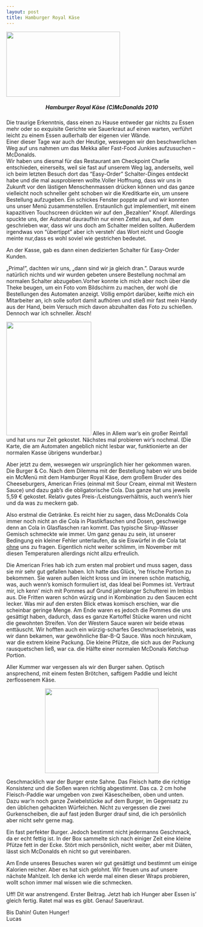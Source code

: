 ```yaml
---
layout: post
title: Hamburger Royal Käse
---
```


<p style="text-align:center;">
   
</p>

<div style="text-align:left;">
  <a href="http://napcae.files.wordpress.com/2010/11/screen-shot-2010-11-09-at-18-26-18.png"><img class="img-responsive" class="size-medium wp-image-184 aligncenter" title="Screen shot 2010-11-09 at 18.26.18" src="http://napcae.files.wordpress.com/2010/11/screen-shot-2010-11-09-at-18-26-18.png?w=300" alt="" width="300" height="172" /></a>
</div>

<h5 style="text-align:center;">
  Hamburger Royal Käse (C)McDonalds 2010
</h5>

<div style="text-align:left;">
  Die traurige Erkenntnis, dass einen zu Hause entweder gar nichts zu Essen mehr oder so exquisite Gerichte wie Sauerkraut auf einen warten, verführt leicht zu einem Essen außerhalb der eigenen vier Wände.<br /> Einer dieser Tage war auch der Heutige, weswegen wir den beschwerlichen Weg auf uns nahmen um das Mekka aller Fast-Food Junkies aufzusuchen – McDonalds.
</div>

<div style="text-align:left;">

</div>

<div style="text-align:left;">
  Wir haben uns diesmal für das Restaurant am Checkpoint Charlie entschieden, einerseits, weil sie fast auf unserem Weg lag, anderseits, weil ich beim letzten Besuch dort das “Easy-Order” Schalter-Dinges entdeckt habe und die mal ausprobieren wollte.Voller Hoffnung, dass wir uns in Zukunft vor den lästigen Menschenmassen drücken können und das ganze vielleicht noch schneller geht schoben wir die Kreditkarte ein, um unsere Bestellung aufzugeben. Ein schickes Fenster poppte auf und wir konnten uns unser Menü zusammenstellen. Erstaunlich gut implementiert, mit einem kapazitiven Touchscreen drückten wir auf den „Bezahlen” Knopf. Allerdings spuckte uns, der Automat dauraufhin nur einen Zettel aus, auf dem geschrieben war, dass wir uns doch am Schalter melden sollten. Außerdem irgendwas von “übertippt” aber ich versteh’ das Wort nicht und Google meinte nur,dass es wohl soviel wie gestrichen bedeutet.
</div>

<div style="text-align:left;">
  <p>
     
  </p>
  
  <p>
    An der Kasse, gab es dann einen dedizierten Schalter für Easy-Order Kunden.
  </p>
  
  <p>
    „Prima!”, dachten wir uns, „dann sind wir ja gleich dran.”. Daraus wurde natürlich nichts und wir wurden gebeten unsere Bestellung nochmal am normalen Schalter abzugeben.Vorher konnte ich mich aber noch über die Theke beugen, um ein Foto vom Bildschirm zu machen, der wohl die Bestellungen des Automaten anzeigt. Völlig empört darüber, keifte mich ein Mitarbeiter an, ich solle sofort damit aufhören und stieß mir fast mein Handy aus der Hand, beim Versuch mich davon abzuhalten das Foto zu schießen. Dennoch war ich schneller. Ätsch!
  </p>
  
  <p>
    <img class="img-responsive" class="size-medium wp-image-189 alignleft" title="IMG_0684" src="http://napcae.files.wordpress.com/2010/11/img_0684-e1289388527846.jpg?w=224" alt="" width="224" height="300" /> Alles in Allem war’s ein großer Reinfall und hat uns nur Zeit gekostet. Nächstes mal probieren wir’s nochmal. (Die Karte, die am Automaten angeblich nicht lesbar war, funktionierte an der normalen Kasse übrigens wunderbar.)
  </p>
  
  <p>
    Aber jetzt zu dem, weswegen wir ursprünglich hier her gekommen waren. Die Burger & Co.  Nach dem Dilemma mit der Bestellung haben wir uns beide ein McMenü mit dem Hamburger Royal Käse, dem großem Bruder des Cheeseburgers, American Fries (einmal mit Sour Cream, einmal mit Western Sauce) und dazu gab’s die obligatorische Cola. Das ganze hat uns jeweils 5,59 € gekostet. Relativ gutes Preis-/Leistungsverhältnis, auch wenn’s hier und da was zu meckern gab.
  </p>
  
  <p>
    Also erstmal die Getränke. Es reicht hier zu sagen, dass McDonalds Cola immer noch nicht an die Cola in Plastikflaschen und Dosen, geschweige denn an Cola in Glasflaschen ran kommt. Das typische Sirup-Wasser Gemisch schmeckte wie immer. Um ganz genau zu sein, ist unserer Bedingung ein kleiner Fehler unterlaufen, da sie Eiswürfel in die Cola tat <span style="text-decoration:underline;">ohne</span> uns zu fragen. Eigentlich nicht weiter schlimm, im November mit diesen Temperaturen allerdings nicht allzu erfreulich.
  </p>
  
  <p>
    Die American Fries hab ich zum ersten mal probiert und muss sagen, dass sie mir sehr gut gefallen haben. Ich hatte das Glück, ‘ne frische Portion zu bekommen. Sie waren außen leicht kross und im inneren schön matschig, was, auch wenn’s komisch formuliert ist, das Ideal bei Pommes ist. Vertraut mir, ich kenn’ mich mit Pommes auf Grund jahrelanger Schufterei im Imbiss aus. Die Fritten waren schön würzig und in Kombination zu den Saucen echt lecker. Was mir auf den ersten Blick etwas komisch erschien, war die scheinbar geringe Menge. Am Ende waren es jedoch die Pommes die uns gesättigt haben, dadurch, dass es ganze Kartoffel Stücke waren und nicht die gewohnten Streifen. Von der Western Sauce waren wir beide etwas enttäuscht. Wir hofften auch ein würzig-scharfes Geschmackserlebnis, was wir dann bekamen, war gewöhnliche Bar-B-Q Sauce. Was noch hinzukam, war die extrem kleine Packung. Die kleine Pfütze, die sich aus der Packung rausquetschen ließ, war ca. die Hälfte einer normalen McDonals Ketchup Portion.
  </p>
  
  <p>
    Aller Kummer war vergessen als wir den Burger sahen. Optisch ansprechend, mit einem festen Brötchen, saftigem Paddie und leicht zerflossenem Käse.
  </p>
  
  <p style="text-align:center;">
    <a href="http://napcae.files.wordpress.com/2010/11/img_0689.jpg"><img class="img-responsive" class="size-medium wp-image-194 aligncenter" title="IMG_0689" src="http://napcae.files.wordpress.com/2010/11/img_0689.jpg?w=300" alt="" width="300" height="224" /></a>
  </p>
  
  <p>
    Geschmacklich war der Burger erste Sahne. Das Fleisch hatte die richtige Konsistenz und die Soßen waren richtig abgestimmt. Das ca. 2 cm hohe Fleisch-Paddie war umgeben von zwei Käsescheiben, oben und unten. Dazu war’n noch ganze Zwiebelstücke auf dem Burger, im Gegensatz zu den üblichen gehackten Würfelchen. Nicht zu vergessen die zwei Gurkenscheiben, die auf fast jeden Burger drauf sind, die ich persönlich aber nicht sehr gerne mag.
  </p>
  
  <p>
    Ein fast perfekter Burger. Jedoch bestimmt nicht jedermanns Geschmack, da er echt fettig ist. In der Box sammelte sich nach einiger Zeit eine kleine Pfütze fett in der Ecke. Stört mich persönlich, nicht weiter, aber mit Diäten, lässt sich McDonalds eh nicht so gut vereinbaren.
  </p>
  
  <p>
    Am Ende unseres Besuches waren wir gut gesättigt und bestimmt um einige Kalorien reicher. Aber es hat sich gelohnt. Wir freuen uns auf unsere nächste Mahlzeit. Ich denke ich werde mal einen dieser Wraps probieren, wollt schon immer mal wissen wie die schmecken.
  </p>
  
  <p>
    Uff! Dit war anstrengend. Erster Beitrag. Jetzt hab ich Hunger aber Essen is’ gleich fertig. Ratet mal was es gibt. Genau! Sauerkraut.
  </p>
  
  <p>
    Bis Dahin! Guten Hunger!<br /> Lucas
  </p>
</div>
